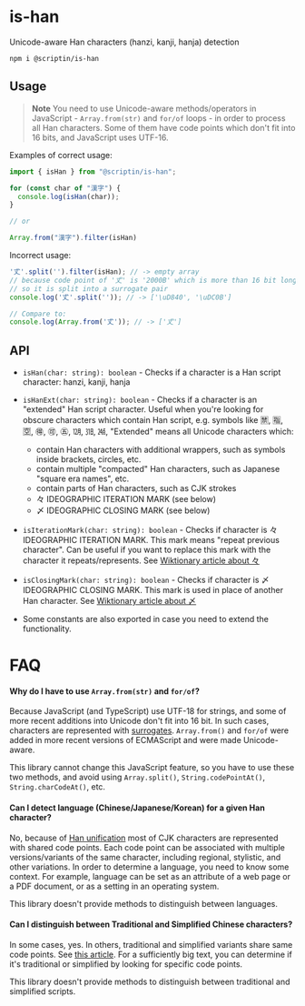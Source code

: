 # is-han

Unicode-aware Han characters (hanzi, kanji, hanja) detection

```shell
npm i @scriptin/is-han
```

## Usage

> **Note** You need to use Unicode-aware methods/operators in JavaScript -
> `Array.from(str)` and `for/of` loops -
> in order to process all Han characters. Some of them have code points
> which don't fit into 16 bits, and JavaScript uses UTF-16.

Examples of correct usage:

```js
import { isHan } from "@scriptin/is-han";

for (const char of "漢字") {
  console.log(isHan(char));
}

// or

Array.from("漢字").filter(isHan)
```

Incorrect usage:

```js
'𠀋'.split('').filter(isHan); // -> empty array
// because code point of '𠀋' is '2000B' which is more than 16 bit long,
// so it is split into a surrogate pair
console.log('𠀋'.split('')); // -> ['\uD840', '\uDC0B']

// Compare to:
console.log(Array.from('𠀋')); // -> ['𠀋']
```

## API

- `isHan(char: string): boolean` - Checks if a character is a Han script character: hanzi, kanji, hanja

- `isHanExt(char: string): boolean` - Checks if a character is an "extended" Han script character.
  Useful when you're looking for obscure characters which contain Han script,
  e.g. symbols like 🈲, 🈯, 🈳, 🉐, 🉑, ㊄, ㋋, ㏾, ㍰,
  "Extended" means all Unicode characters which:

  - contain Han characters with additional wrappers, such as symbols inside brackets, circles, etc.
  - contain multiple "compacted" Han characters, such as Japanese "square era names", etc.
  - contain parts of Han characters, such as CJK strokes
  - 々 IDEOGRAPHIC ITERATION MARK (see below)
  - 〆 IDEOGRAPHIC CLOSING MARK (see below)

- `isIterationMark(char: string): boolean` - Checks if character is 々 IDEOGRAPHIC ITERATION MARK.
  This mark means "repeat previous character". Can be useful if you want to replace this mark with
  the character it repeats/represents.
  See [Wiktionary article about 々](https://en.wiktionary.org/wiki/%E3%80%85)

- `isClosingMark(char: string): boolean` - Checks if character is 〆 IDEOGRAPHIC CLOSING MARK.
  This mark is used in place of another Han character.
  See [Wiktionary article about 〆](https://en.wiktionary.org/wiki/%E3%80%86)

- Some constants are also exported in case you need to extend the functionality.

# FAQ

#### Why do I have to use `Array.from(str)` and `for/of`?

Because JavaScript (and TypeScript) use UTF-18 for strings, and some of more recent
additions into Unicode don't fit into 16 bit. In such cases, characters are represented
with [surrogates](https://en.wikipedia.org/wiki/Universal_Character_Set_characters#Surrogates).
`Array.from()` and `for/of` were added in more recent versions of ECMAScript and were made Unicode-aware.

This library cannot change this JavaScript feature, so you have to use these two methods,
and avoid using `Array.split()`, `String.codePointAt()`, `String.charCodeAt()`, etc.

#### Can I detect language (Chinese/Japanese/Korean) for a given Han character?

No, because of [Han unification](https://en.wikipedia.org/wiki/Han_unification)
most of CJK characters are represented with shared code points.
Each code point can be associated with multiple versions/variants of the same character,
including regional, stylistic, and other variations. In order to determine a language,
you need to know some context. For example, language can be set as an attribute
of a web page or a PDF document, or as a setting in an operating system.

This library doesn't provide methods to distinguish between languages.

#### Can I distinguish between Traditional and Simplified Chinese characters?

In some cases, yes. In others, traditional and simplified variants
share same code points. See [this article](https://r12a.github.io/scripts/chinese/).
For a sufficiently big text, you can determine if it's traditional or simplified
by looking for specific code points.

This library doesn't provide methods to distinguish between traditional and simplified scripts.

